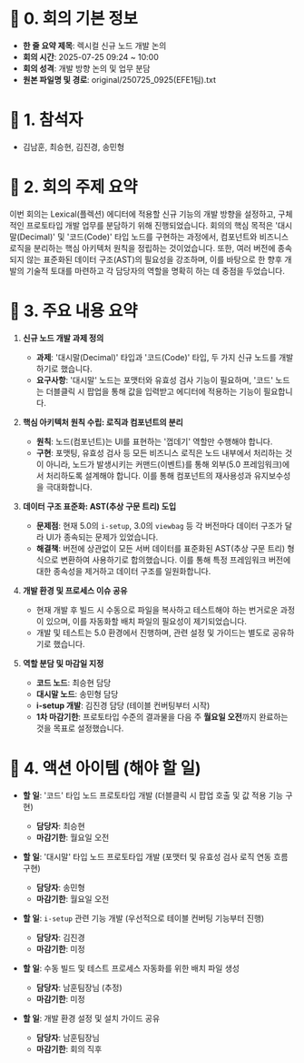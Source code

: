 # 📄 0. 회의 기본 정보
- **한 줄 요약 제목**: 렉시컬 신규 노드 개발 논의
- **회의 시간**: 2025-07-25 09:24 ~ 10:00
- **회의 성격**: 개발 방향 논의 및 업무 분담
- **원본 파일명 및 경로**: original/250725_0925(EFE1팀).txt

# 👥 1. 참석자
- 김남훈, 최승현, 김진경, 송민형

# 📌 2. 회의 주제 요약
이번 회의는 Lexical(플렉션) 에디터에 적용할 신규 기능의 개발 방향을 설정하고, 구체적인 프로토타입 개발 업무를 분담하기 위해 진행되었습니다. 회의의 핵심 목적은 '대시말(Decimal)' 및 '코드(Code)' 타입 노드를 구현하는 과정에서, 컴포넌트와 비즈니스 로직을 분리하는 핵심 아키텍처 원칙을 정립하는 것이었습니다. 또한, 여러 버전에 종속되지 않는 표준화된 데이터 구조(AST)의 필요성을 강조하며, 이를 바탕으로 한 향후 개발의 기술적 토대를 마련하고 각 담당자의 역할을 명확히 하는 데 중점을 두었습니다.

# 📎 3. 주요 내용 요약
1.  **신규 노드 개발 과제 정의**
    - **과제**: '대시말(Decimal)' 타입과 '코드(Code)' 타입, 두 가지 신규 노드를 개발하기로 했습니다.
    - **요구사항**: '대시말' 노드는 포맷터와 유효성 검사 기능이 필요하며, '코드' 노드는 더블클릭 시 팝업을 통해 값을 입력받고 에디터에 적용하는 기능이 필요합니다.

2.  **핵심 아키텍처 원칙 수립: 로직과 컴포넌트의 분리**
    - **원칙**: 노드(컴포넌트)는 UI를 표현하는 '껍데기' 역할만 수행해야 합니다.
    - **구현**: 포맷팅, 유효성 검사 등 모든 비즈니스 로직은 노드 내부에서 처리하는 것이 아니라, 노드가 발생시키는 커맨드(이벤트)를 통해 외부(5.0 프레임워크)에서 처리하도록 설계해야 합니다. 이를 통해 컴포넌트의 재사용성과 유지보수성을 극대화합니다.

3.  **데이터 구조 표준화: AST(추상 구문 트리) 도입**
    - **문제점**: 현재 5.0의 `i-setup`, 3.0의 `viewbag` 등 각 버전마다 데이터 구조가 달라 UI가 종속되는 문제가 있었습니다.
    - **해결책**: 버전에 상관없이 모든 서버 데이터를 표준화된 AST(추상 구문 트리) 형식으로 변환하여 사용하기로 합의했습니다. 이를 통해 특정 프레임워크 버전에 대한 종속성을 제거하고 데이터 구조를 일원화합니다.

4.  **개발 환경 및 프로세스 이슈 공유**
    - 현재 개발 후 빌드 시 수동으로 파일을 복사하고 테스트해야 하는 번거로운 과정이 있으며, 이를 자동화할 배치 파일의 필요성이 제기되었습니다.
    - 개발 및 테스트는 5.0 환경에서 진행하며, 관련 설정 및 가이드는 별도로 공유하기로 했습니다.

5.  **역할 분담 및 마감일 지정**
    - **코드 노드**: 최승현 담당
    - **대시말 노드**: 송민형 담당
    - **i-setup 개발**: 김진경 담당 (테이블 컨버팅부터 시작)
    - **1차 마감기한**: 프로토타입 수준의 결과물을 다음 주 **월요일 오전**까지 완료하는 것을 목표로 설정했습니다.

# 📝 4. 액션 아이템 (해야 할 일)
- **할 일**: '코드' 타입 노드 프로토타입 개발 (더블클릭 시 팝업 호출 및 값 적용 기능 구현)
  - **담당자**: 최승현
  - **마감기한**: 월요일 오전

- **할 일**: '대시말' 타입 노드 프로토타입 개발 (포맷터 및 유효성 검사 로직 연동 흐름 구현)
  - **담당자**: 송민형
  - **마감기한**: 월요일 오전

- **할 일**: `i-setup` 관련 기능 개발 (우선적으로 테이블 컨버팅 기능부터 진행)
  - **담당자**: 김진경
  - **마감기한**: 미정

- **할 일**: 수동 빌드 및 테스트 프로세스 자동화를 위한 배치 파일 생성
  - **담당자**: 남훈팀장님 (추정)
  - **마감기한**: 미정

- **할 일**: 개발 환경 설정 및 설치 가이드 공유
  - **담당자**: 남훈팀장님
  - **마감기한**: 회의 직후
